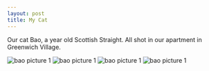 ```yaml
---
layout: post
title: My Cat
---
```


Our cat Bao, a year old Scottish Straight. All shot in our apartment in Greenwich Village.

![bao picture 1](/images/cat3.jpg)
![bao picture 1](/images/cat1.jpg)
![bao picture 1](/images/cat2.jpg)
![bao picture 1](/images/cat4.jpg)
